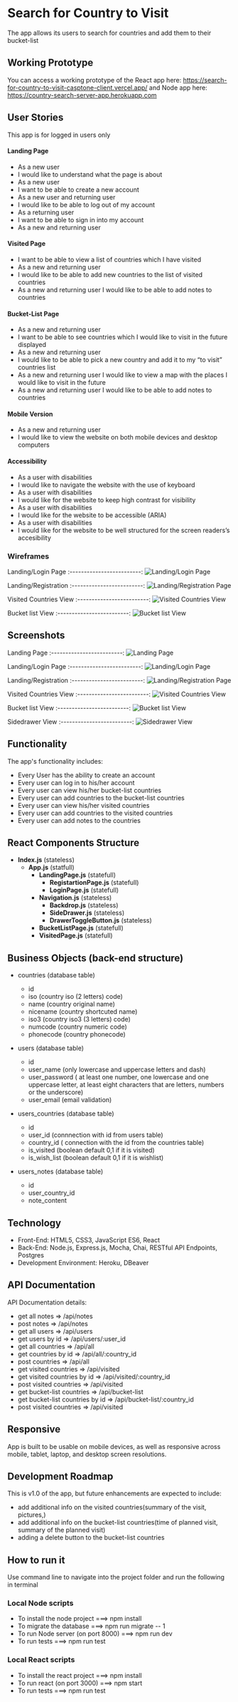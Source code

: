 # Search for Country to Visit
The app allows its users to search for countries and add them to their bucket-list

## Working Prototype
You can access a working prototype of the React app here: https://search-for-country-to-visit-casptone-client.vercel.app/ and Node app here: https://country-search-server-app.herokuapp.com


## User Stories
This app is for logged in users only

#### Landing Page
* As a new user 
* I would like to understand what the page is about
* As a new user 
* I want to be able to create a new account
* As a new user and returning user 
* I would like to be able to log out of my account
* As a returning user 
* I want to be able to sign in into my account
* As a new and returning user 

#### Visited Page
* I want to be able to view a list of countries which I have visited
* As a new and returning user 
* I would like to be able to add new countries to the list of visited countries
* As a new and returning user I would like to be able to add notes to countries

#### Bucket-List Page
* As a new and returning user 
* I want to be able to see countries which I would like to visit in the future displayed
* As a new and returning user 
* I would like to be able to pick a new country and add it to my “to visit” countries list
* As a new and returning user I would like to view a map with the places I would like to visit in the future
* As a new and returning user I would like to be able to add notes to countries

#### Mobile Version
* As a new and returning user 
* I would like to view the website on both mobile devices and desktop computers

#### Accessibility
* As a user with disabilities 
* I would like to navigate the website with the use of keyboard
* As a user with disabilities 
* I would like for the website to keep high contrast for visibility
* As a user with disabilities 
* I would like for the website to be accessible (ARIA)
* As a user with disabilities 
* I would like for the website to be well structured for the screen readers’s accesibility



### Wireframes
Landing/Login Page
:-------------------------:
![Landing/Login Page](/github-images/wireframes/login-form.jpg)

Landing/Registration
:-------------------------:
![Landing/Registration Page](/github-images/wireframes/register-form.jpg)

Visited Countries View
:-------------------------:
![Visited Countries View](/github-images/wireframes/visited-countries-view.jpg)

Bucket list View
:-------------------------:
![Bucket list View](/github-images/wireframes/bucket-list-view.jpg)

## Screenshots
Landing Page
:-------------------------:
![Landing Page](/github-images/screenshots/landing-page.png)

Landing/Login Page
:-------------------------:
![Landing/Login Page](/github-images/screenshots/login-view.png)

Landing/Registration
:-------------------------:
![Landing/Registration Page](/github-images/screenshots/registartion-view.png)

Visited Countries View
:-------------------------:
![Visited Countries View](/github-images/screenshots/visited-countries-view.png)

Bucket list View
:-------------------------:
![Bucket list View](/github-images/screenshots/bucket-List-view.png)

Sidedrawer View
:-------------------------:
![Sidedrawer View](/github-images/screenshots/sidedrawer-view.png)


## Functionality
The app's functionality includes:
* Every User has the ability to create an account
* Every user can log in to his/her account 
* Every user can view his/her bucket-list countries
* Every user can add countries to the bucket-list countries
* Every user can view his/her visited countries
* Every user can add countries to the visited countries
* Every user can add notes to the countries

## React Components Structure
* __Index.js__ (stateless)
    * __App.js__ (statfull)
        * __LandingPage.js__ (statefull)
            * __RegistartionPage.js__ (statefull)
            * __LoginPage.js__ (statefull)
        * __Navigation.js__ (stateless)
            * __Backdrop.js__ (stateless) 
            * __SideDrawer.js__ (stateless)
            * __DrawerToggleButton.js__ (stateless)
        * __BucketListPage.js__ (statefull) 
        * __VisitedPage.js__ (statefull) 

## Business Objects (back-end structure)
* countries (database table)
    * id 
    * iso (country iso (2 letters) code)
    * name (country original name)
    * nicename (country shortcuted name)
    * iso3 (country iso3 (3 letters) code)
    * numcode (country numeric code)
    * phonecode (country phonecode)

* users (database table)
    * id 
    * user_name (only lowercase and uppercase letters and dash)
    * user_password ( at least one number, one lowercase and one uppercase letter, at least eight characters that are letters, numbers or the underscore)
    * user_email (email validation)

* users_countries (database table)
    * id 
    * user_id (connnection with id from users table)
    * country_id ( connection with the id from the countries table)
    * is_visited (boolean default 0,1 if it is visited)
    * is_wish_list (boolean default 0,1 if it is wishlist)
    
* users_notes (database table)
    * id
    * user_country_id
    * note_content

## Technology
* Front-End: HTML5, CSS3, JavaScript ES6, React
* Back-End: Node.js, Express.js, Mocha, Chai, RESTful API Endpoints, Postgres
* Development Environment: Heroku, DBeaver

## API Documentation
API Documentation details:
* get all notes => /api/notes
* post notes => /api/notes
* get all users => /api/users
* get users by id => /api/users/:user_id
* get all countries => /api/all
* get countries by id => /api/all/:country_id
* post countries => /api/all
* get visited countries => /api/visited
* get visited countries by id => /api/visited/:country_id
* post visited countries => /api/visited
* get bucket-list countries => /api/bucket-list
* get bucket-list countries by id => /api/bucket-list/:country_id
* post visited countries => /api/visited

## Responsive
App is built to be usable on mobile devices, as well as responsive across mobile, tablet, laptop, and desktop screen resolutions.

## Development Roadmap
This is v1.0 of the app, but future enhancements are expected to include:
* add additional info on the visited countries(summary of the visit, pictures,)
* add additional info on the bucket-list countries(time of planned visit, summary of the planned visit)
* adding a delete button to the bucket-list countries


## How to run it
Use command line to navigate into the project folder and run the following in terminal

### Local Node scripts
* To install the node project ===> npm install
* To migrate the database ===> npm run migrate -- 1
* To run Node server (on port 8000) ===> npm run dev
* To run tests ===> npm run test

### Local React scripts
* To install the react project ===> npm install
* To run react (on port 3000) ===> npm start
* To run tests ===> npm run test